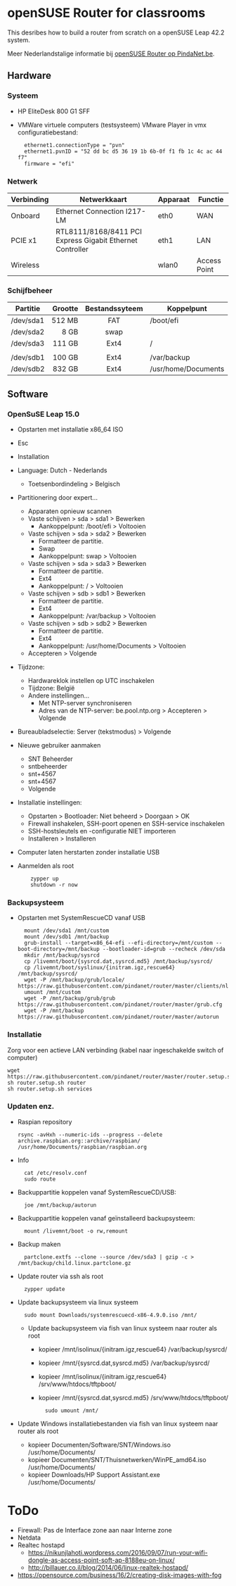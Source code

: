 # openSUSE Router for classrooms
This desribes how to build a router from scratch on a openSUSE Leap 42.2 system.

Meer Nederlandstalige informatie bij [openSUSE Router op PindaNet.be](https://linux.pindanet.be/faq/tips16/router.html).
## Hardware
### Systeem
* HP EliteDesk 800 G1 SFF 
* VMWare virtuele computers (testsysteem)
  VMware Player in vmx configuratiebestand:

        ethernet1.connectionType = "pvn"
        ethernet1.pvnID = "52 dd bc d5 36 19 1b 6b-0f f1 fb 1c 4c ac 44 f7"
        firmware = "efi"

### Netwerk
| Verbinding | Netwerkkaart                                              | Apparaat | Functie |
|------------|-----------------------------------------------------------|----------|---------|
| Onboard 	 | Ethernet Connection I217-LM					             | eth0     | WAN
| PCIE x1 	 | RTL8111/8168/8411 PCI Express Gigabit Ethernet Controller | eth1		| LAN
| Wireless	 |							                                 | wlan0    | Access Point
### Schijfbeheer
| Partitie | Grootte | Bestandssyteem | Koppelpunt |
|----------|--------:|:--------------:|------------|
|/dev/sda1 |  512 MB |	          FAT |	/boot/efi  |
|/dev/sda2 |	8 GB |	         swap ||
|/dev/sda3 |  111 GB |	         Ext4 |	/  | 
|||||
|/dev/sdb1 |  100 GB |	         Ext4 |	/var/backup
|/dev/sdb2 |  832 GB |           Ext4 |	/usr/home/Documents
## Software
### OpenSuSE Leap 15.0
* Opstarten met installatie x86_64 ISO  
* Esc  
* Installation  
* Language: Dutch - Nederlands  
  * Toetsenbordindeling > Belgisch  
* Partitionering door expert...  
  * Apparaten opnieuw scannen  
  * Vaste schijven > sda > sda1 > Bewerken  
    * Aankoppelpunt: /boot/efi > Voltooien  
  * Vaste schijven > sda > sda2 > Bewerken  
    * Formatteer de partitie.  
    * Swap  
    * Aankoppelpunt: swap > Voltooien  
  * Vaste schijven > sda > sda3 > Bewerken  
    * Formatteer de partitie.  
    * Ext4  
    * Aankoppelpunt: / > Voltooien  
  * Vaste schijven > sdb > sdb1 > Bewerken  
    * Formatteer de partitie.  
    * Ext4  
    * Aankoppelpunt: /var/backup > Voltooien  
  * Vaste schijven > sdb > sdb2 > Bewerken  
    * Formatteer de partitie.  
    * Ext4  
    * Aankoppelpunt: /usr/home/Documents > Voltooien  
  * Accepteren > Volgende  
* Tijdzone:
  * Hardwareklok instellen op UTC inschakelen
  * Tijdzone: België
  * Andere instellingen...
    * Met NTP-server synchroniseren
    * Adres van de NTP-server: be.pool.ntp.org > Accepteren > Volgende
* Bureaubladselectie: Server (tekstmodus) > Volgende
* Nieuwe gebruiker aanmaken
  * SNT Beheerder
  * sntbeheerder
  * snt+4567
  * snt+4567
  * Volgende
* Installatie instellingen:
  * Opstarten > Bootloader: Niet beheerd > Doorgaan > OK
  * Firewall inshakelen, SSH-poort openen en SSH-service inschakelen
  * SSH-hostsleutels en -configuratie NIET importeren
  * Installeren > Installeren
* Computer laten herstarten zonder installatie USB
* Aanmelden als root

          zypper up  
          shutdown -r now

### Backupsysteem
* Opstarten met SystemRescueCD vanaf USB

        mount /dev/sda1 /mnt/custom
        mount /dev/sdb1 /mnt/backup
        grub-install --target=x86_64-efi --efi-directory=/mnt/custom --boot-directory=/mnt/backup --bootloader-id=grub --recheck /dev/sda
        mkdir /mnt/backup/sysrcd
        cp /livemnt/boot/{sysrcd.dat,sysrcd.md5} /mnt/backup/sysrcd/
        cp /livemnt/boot/syslinux/{initram.igz,rescue64} /mnt/backup/sysrcd/
        wget -P /mnt/backup/grub/locale/ https://raw.githubusercontent.com/pindanet/router/master/clients/nl.mo
        umount /mnt/custom
        wget -P /mnt/backup/grub/grub https://raw.githubusercontent.com/pindanet/router/master/grub.cfg
        wget -P /mnt/backup https://raw.githubusercontent.com/pindanet/router/master/autorun

### Installatie
Zorg voor een actieve LAN verbinding (kabel naar ingeschakelde switch of computer)

    wget https://raw.githubusercontent.com/pindanet/router/master/router.setup.sh
    sh router.setup.sh router
    sh router.setup.sh services

### Updaten enz.
* Raspian repository

      rsync -avHxh --numeric-ids --progress --delete archive.raspbian.org::archive/raspbian/ /usr/home/Documents/raspbian/raspbian.org
* Info

        cat /etc/resolv.conf
        sudo route
* Backuppartitie koppelen vanaf SystemRescueCD/USB:

        joe /mnt/backup/autorun
* Backuppartitie koppelen vanaf geïnstalleerd backupsysteem:

        mount /livemnt/boot -o rw,remount
* Backup maken

        partclone.extfs --clone --source /dev/sda3 | gzip -c > /mnt/backup/child.linux.partclone.gz
* Update router via ssh als root

        zypper update
* Update backupsysteem via linux systeem

        sudo mount Downloads/systemrescuecd-x86-4.9.0.iso /mnt/
  * Update backupsysteem via fish van linux systeem naar router als root
    * kopieer /mnt/isolinux/{initram.igz,rescue64} /var/backup/sysrcd/
    * kopieer /mnt/{sysrcd.dat,sysrcd.md5} /var/backup/sysrcd/
    * kopieer /mnt/isolinux/{initram.igz,rescue64} /srv/www/htdocs/tftpboot/
    * kopieer /mnt/{sysrcd.dat,sysrcd.md5} /srv/www/htdocs/tftpboot/

            sudo umount /mnt/
* Update Windows installatiebestanden via fish van linux systeem naar router als root
  * kopieer Documenten/Software/SNT/Windows.iso /usr/home/Documents/
  * kopieer Documenten/SNT/Thuisnetwerken/WinPE_amd64.iso /usr/home/Documents/
  * kopieer Downloads/HP Support Assistant.exe /usr/home/Documents/
# ToDo
* Firewall: Pas de Interface zone aan naar Interne zone
* Netdata
* Realtec hostapd
  * https://nikunjlahoti.wordpress.com/2016/09/07/run-your-wifi-dongle-as-access-point-soft-ap-8188eu-on-linux/
  * http://billauer.co.il/blog/2014/06/linux-realtek-hostapd/
* https://opensource.com/business/16/2/creating-disk-images-with-fog
